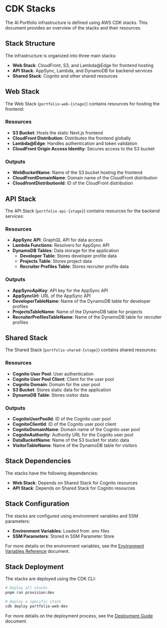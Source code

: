 # CDK Stacks

The AI Portfolio infrastructure is defined using AWS CDK stacks. This document provides an overview of the stacks and their resources.

## Stack Structure

The infrastructure is organized into three main stacks:

- **Web Stack**: CloudFront, S3, and Lambda@Edge for frontend hosting
- **API Stack**: AppSync, Lambda, and DynamoDB for backend services
- **Shared Stack**: Cognito and other shared resources

## Web Stack

The Web Stack (`portfolio-web-{stage}`) contains resources for hosting the frontend:

### Resources

- **S3 Bucket**: Hosts the static Next.js frontend
- **CloudFront Distribution**: Distributes the frontend globally
- **Lambda@Edge**: Handles authentication and token validation
- **CloudFront Origin Access Identity**: Secures access to the S3 bucket

### Outputs

- **WebBucketName**: Name of the S3 bucket hosting the frontend
- **CloudFrontDomainName**: Domain name of the CloudFront distribution
- **CloudfrontDistributionId**: ID of the CloudFront distribution

## API Stack

The API Stack (`portfolio-api-{stage}`) contains resources for the backend services:

### Resources

- **AppSync API**: GraphQL API for data access
- **Lambda Functions**: Resolvers for AppSync API
- **DynamoDB Tables**: Data storage for the application
  - **Developer Table**: Stores developer profile data
  - **Projects Table**: Stores project data
  - **Recruiter Profiles Table**: Stores recruiter profile data

### Outputs

- **AppSyncApiKey**: API key for the AppSync API
- **AppSyncUrl**: URL of the AppSync API
- **DeveloperTableName**: Name of the DynamoDB table for developer profiles
- **ProjectsTableName**: Name of the DynamoDB table for projects
- **RecruiterProfilesTableName**: Name of the DynamoDB table for recruiter profiles

## Shared Stack

The Shared Stack (`portfolio-shared-{stage}`) contains shared resources:

### Resources

- **Cognito User Pool**: User authentication
- **Cognito User Pool Client**: Client for the user pool
- **Cognito Domain**: Domain for the user pool
- **S3 Bucket**: Stores static data for the application
- **DynamoDB Table**: Stores visitor data

### Outputs

- **CognitoUserPoolId**: ID of the Cognito user pool
- **CognitoClientId**: ID of the Cognito user pool client
- **CognitoDomainName**: Domain name of the Cognito user pool
- **CognitoAuthority**: Authority URL for the Cognito user pool
- **DataBucketName**: Name of the S3 bucket for static data
- **VisitorTableName**: Name of the DynamoDB table for visitors

## Stack Dependencies

The stacks have the following dependencies:

- **Web Stack**: Depends on Shared Stack for Cognito resources
- **API Stack**: Depends on Shared Stack for Cognito resources

## Stack Configuration

The stacks are configured using environment variables and SSM parameters:

- **Environment Variables**: Loaded from .env files
- **SSM Parameters**: Stored in SSM Parameter Store

For more details on the environment variables, see the [Environment Variables Reference](../../reference/environment-variables.md) document.

## Stack Deployment

The stacks are deployed using the CDK CLI:

```bash
# Deploy all stacks
pnpm run provision:dev

# Deploy a specific stack
cdk deploy portfolio-web-dev
```

For more details on the deployment process, see the [Deployment Guide](../../deployment.md) document.
